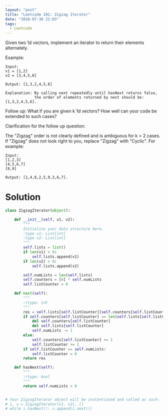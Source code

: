 ```yaml
---
layout: "post"
title: "Leetcode 281: Zigzag Iterator"
date: "2018-07-30 21:03"
tags:
  - Leetcode
---
```


Given two 1d vectors, implement an iterator to return their elements alternately.

Example:

```
Input:
v1 = [1,2]
v2 = [3,4,5,6]

Output: [1,3,2,4,5,6]

Explanation: By calling next repeatedly until hasNext returns false,
             the order of elements returned by next should be: [1,3,2,4,5,6].
```

Follow up: What if you are given k 1d vectors? How well can your code be extended to such cases?

Clarification for the follow up question:

The "Zigzag" order is not clearly defined and is ambiguous for k > 2 cases. If "Zigzag" does not look right to you, replace "Zigzag" with "Cyclic". For example:

```
Input:
[1,2,3]
[4,5,6,7]
[8,9]

Output: [1,4,8,2,5,9,3,6,7].

```

# Solution
```python
class ZigzagIterator(object):

    def __init__(self, v1, v2):
        """
        Initialize your data structure here.
        :type v1: List[int]
        :type v2: List[int]
        """
        self.lists = list()
        if len(v1) > 0:
            self.lists.append(v1)
        if len(v2) > 0:
            self.lists.append(v2)

        self.numLists = len(self.lists)
        self.counters = [0] * self.numLists
        self.listCounter = 0

    def next(self):
        """
        :rtype: int
        """
        res = self.lists[self.listCounter][self.counters[self.listCounter]]
        if self.counters[self.listCounter] == len(self.lists[self.listCounter]) - 1:
            del self.counters[self.listCounter]
            del self.lists[self.listCounter]
            self.numLists -= 1
        else:
            self.counters[self.listCounter] += 1
            self.listCounter += 1
        if self.listCounter == self.numLists:
            self.listCounter = 0
        return res

    def hasNext(self):
        """
        :rtype: bool
        """
        return self.numLists > 0


# Your ZigzagIterator object will be instantiated and called as such:
# i, v = ZigzagIterator(v1, v2), []
# while i.hasNext(): v.append(i.next())
```
